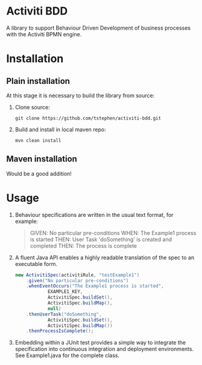 Activiti BDD
=============================

A library to support Behaviour Driven Development of business processes with the Activiti BPMN engine. 

Installation
=============================

Plain installation
---------------------------------

At this stage it is necessary to build the library from source: 

1. Clone source: 

   ```
   git clone https://github.com/tstephen/activiti-bdd.git
   ```

2. Build and install in local maven repo: 

    ```
    mvn clean install
    ```

Maven installation
---------------------------------

Would be a good addition!

Usage
=============================

1. Behaviour specifications are written in the usual text format, for example: 

    > GIVEN: No particular pre-conditions
    > WHEN: The Example1 process is started
    > THEN: User Task 'doSomething' is created and completed
    > THEN: The process is complete
   
2. A fluent Java API enables a highly readable translation of the spec to an executable form.

    ```java
    new ActivitiSpec(activitiRule, "testExample1")
        .given("No particular pre-conditions")
        .whenEventOccurs("The Example1 process is started",
                EXAMPLE1_KEY, 
                ActivitiSpec.buildSet(),
                ActivitiSpec.buildMap(), 
                null)
        .thenUserTask("doSomething", 
                ActivitiSpec.buildSet(),
                ActivitiSpec.buildMap())
        .thenProcessIsComplete();
    ```
    
3. Embedding within a JUnit test provides a simple way to integrate the specification into continuous integration and deployment environments. See Example1.java for the complete class. 